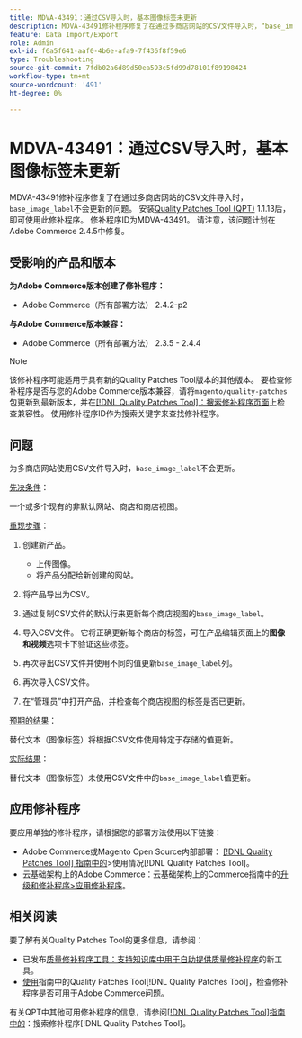 ```yaml
---
title: MDVA-43491：通过CSV导入时，基本图像标签未更新
description: MDVA-43491修补程序修复了在通过多商店网站的CSV文件导入时，“base_image_label”不会更新的问题。 安装[Quality Patches Tool (QPT)](https://experienceleague.adobe.com/en/docs/commerce-operations/tools/quality-patches-tool/quality-patches-tool-to-self-serve-quality-patches) 1.1.13后，即可使用此修补程序。 修补程序ID为MDVA-43491。 请注意，该问题计划在Adobe Commerce 2.4.5中修复。
feature: Data Import/Export
role: Admin
exl-id: f6a5f641-aaf0-4b6e-afa9-7f436f8f59e6
type: Troubleshooting
source-git-commit: 7fdb02a6d89d50ea593c5fd99d78101f89198424
workflow-type: tm+mt
source-wordcount: '491'
ht-degree: 0%

---
```


# MDVA-43491：通过CSV导入时，基本图像标签未更新

MDVA-43491修补程序修复了在通过多商店网站的CSV文件导入时，`base_image_label`不会更新的问题。 安装[Quality Patches Tool (QPT)](https://experienceleague.adobe.com/en/docs/commerce-operations/tools/quality-patches-tool/quality-patches-tool-to-self-serve-quality-patches) 1.1.13后，即可使用此修补程序。 修补程序ID为MDVA-43491。 请注意，该问题计划在Adobe Commerce 2.4.5中修复。

## 受影响的产品和版本

**为Adobe Commerce版本创建了修补程序：**

* Adobe Commerce（所有部署方法） 2.4.2-p2

**与Adobe Commerce版本兼容：**

* Adobe Commerce（所有部署方法） 2.3.5 - 2.4.4

>[!NOTE]
>
>该修补程序可能适用于具有新的Quality Patches Tool版本的其他版本。 要检查修补程序是否与您的Adobe Commerce版本兼容，请将`magento/quality-patches`包更新到最新版本，并在[[!DNL Quality Patches Tool]：搜索修补程序页面](https://experienceleague.adobe.com/en/docs/commerce-operations/tools/quality-patches-tool/quality-patches-tool-to-self-serve-quality-patches)上检查兼容性。 使用修补程序ID作为搜索关键字来查找修补程序。

## 问题

为多商店网站使用CSV文件导入时，`base_image_label`不会更新。

<u>先决条件</u>：

一个或多个现有的非默认网站、商店和商店视图。

<u>重现步骤</u>：

1. 创建新产品。

   * 上传图像。
   * 将产品分配给新创建的网站。

1. 将产品导出为CSV。
1. 通过复制CSV文件的默认行来更新每个商店视图的`base_image_label`。
1. 导入CSV文件。 它将正确更新每个商店的标签，可在产品编辑页面上的&#x200B;**图像和视频**&#x200B;选项卡下验证这些标签。
1. 再次导出CSV文件并使用不同的值更新`base_image_label`列。
1. 再次导入CSV文件。
1. 在“管理员”中打开产品，并检查每个商店视图的标签是否已更新。

<u>预期的结果</u>：

替代文本（图像标签）将根据CSV文件使用特定于存储的值更新。

<u>实际结果</u>：

替代文本（图像标签）未使用CSV文件中的`base_image_label`值更新。

## 应用修补程序

要应用单独的修补程序，请根据您的部署方法使用以下链接：

* Adobe Commerce或Magento Open Source内部部署： [[!DNL Quality Patches Tool] 指南中的](/help/tools/quality-patches-tool/usage.md)>使用情况[!DNL Quality Patches Tool]。
* 云基础架构上的Adobe Commerce：云基础架构上的Commerce指南中的[升级和修补程序>应用修补程序](https://experienceleague.adobe.com/docs/commerce-cloud-service/user-guide/develop/upgrade/apply-patches.html)。

## 相关阅读

要了解有关Quality Patches Tool的更多信息，请参阅：

* 已发布[质量修补程序工具：支持知识库中用于自助提供质量修补程序](https://experienceleague.adobe.com/en/docs/commerce-operations/tools/quality-patches-tool/quality-patches-tool-to-self-serve-quality-patches)的新工具。
* [使用](/help/tools/quality-patches-tool/patches-available-in-qpt/check-patch-for-magento-issue-with-magento-quality-patches.md)指南中的Quality Patches Tool[!DNL Quality Patches Tool]，检查修补程序是否可用于Adobe Commerce问题。

有关QPT中其他可用修补程序的信息，请参阅[[!DNL Quality Patches Tool]指南中的](https://experienceleague.adobe.com/tools/commerce-quality-patches/index.html)：搜索修补程序[!DNL Quality Patches Tool]。
